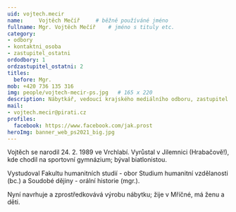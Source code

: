 ```yaml
---
uid: vojtech.mecir
name:     Vojtěch Mečíř  	# běžně používáné jméno
fullname: Mgr. Vojtěch Mečíř  	# jméno s tituly etc.
category:
- odbory
- kontaktni_osoba
- zastupitel_ostatni
ordodbory: 1
ordzastupitel_ostatni: 2
titles:
  before: Mgr.
mob: +420 736 135 316
img: people/vojtech-mecir-ps.jpg   # 165 x 220
description: Nábytkář, vedoucí krajského mediálního odboru, zastupitel města Jilemnice           	# kratký popis, max 160 znaků
mail:
- vojtech.mecir@pirati.cz
profiles:
  facebook: https://www.facebook.com/jak.prost
heroImg: banner_web_ps2021_big.jpg
---
```

Vojtěch se narodil 24. 2. 1989 ve Vrchlabí. Vyrůstal v Jilemnici (Hrabačově!), kde chodil na sportovní gymnázium; býval biatlonistou.

Vystudoval Fakultu humanitních studií - obor Studium humanitní vzdělanosti (bc.) a Soudobé dějiny - orální historie (mgr.).

Nyní navrhuje a zprostředkovává výrobu nábytku; žije v Mříčné, má ženu a děti.
